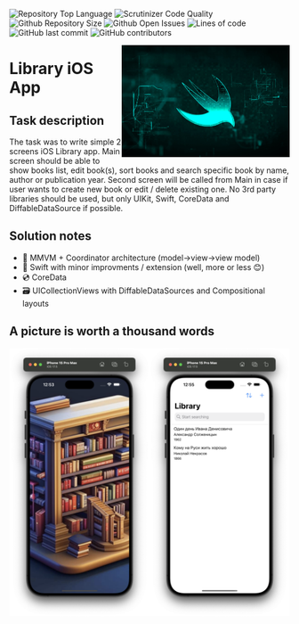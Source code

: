 ![Repository Top Language](https://img.shields.io/github/languages/top/maksimvm/DNSLibrary)
![Scrutinizer Code Quality](https://img.shields.io/scrutinizer/quality/g/maksimvm/DNSLibrary/dev)
![Github Repository Size](https://img.shields.io/github/repo-size/maksimvm/DNSLibrary)
![Github Open Issues](https://img.shields.io/github/issues/maksimvm/DNSLibrary)
![Lines of code](https://img.shields.io/tokei/lines/github/maksimvm/DNSLibrary)
![GitHub last commit](https://img.shields.io/github/last-commit/maksimvm/DNSLibrary)
![GitHub contributors](https://img.shields.io/github/contributors/maksimvm/DNSLibrary)

<img align="right" width="60%" src="./images/swift.jpg">

# Library iOS App

## Task description

The task was to write simple 2 screens iOS Library app.
Main screen should be able to show books list, edit book(s), sort books and search specific book by name, author or publication year.
Second screen will be called from Main in case if user wants to create new book or edit / delete existing one.
No 3rd party libraries should be used, but only UIKit, Swift, CoreData and DiffableDataSource if possible.


## Solution notes

- :trident: MMVM + Coordinator architecture (model->view->view model)
- :book: Swift with minor improvments / extension (well, more or less :blush:)
- :cd: CoreData
- :card_file_box: UICollectionViews with DiffableDataSources and Compositional layouts


## A picture is worth a thousand words

<img align="left" width="50%" src="./images/launch-screen.png">
<img align="left" width="50%" src="./images/main-screen.png">
